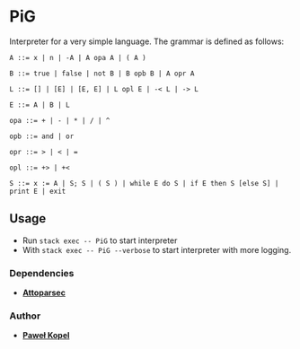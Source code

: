 # PiG

Interpreter for a very simple language. The grammar is defined as follows:
```
A ::= x | n | -A | A opa A | ( A )

B ::= true | false | not B | B opb B | A opr A

L ::= [] | [E] | [E, E] | L opl E | -< L | -> L

E ::= A | B | L

opa ::= + | - | * | / | ^

opb ::= and | or

opr ::= > | < | =

opl ::= +> | +<

S ::= x := A | S; S | ( S ) | while E do S | if E then S [else S] | print E | exit
```
## Usage  

* Run `stack exec -- PiG` to start interpreter
* With `stack exec -- PiG --verbose` to start interpreter with more logging.

### Dependencies
* **[Attoparsec](https://hackage.haskell.org/package/attoparsec)**

### Author

* **[Paweł Kopel](https://github.com/PKopel)**
